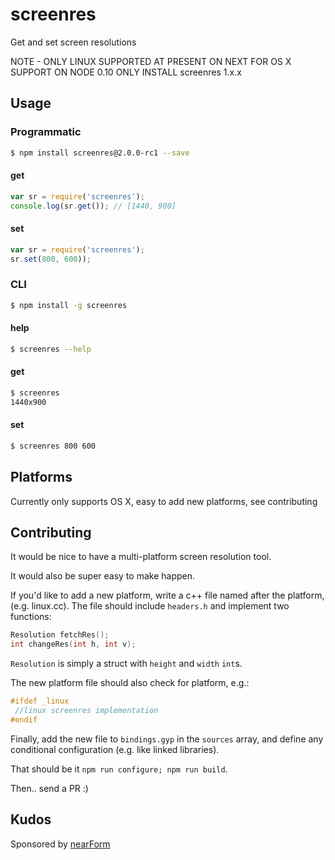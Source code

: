 
# screenres

Get and set screen resolutions

NOTE - ONLY LINUX SUPPORTED AT PRESENT ON NEXT
FOR OS X SUPPORT ON NODE 0.10 ONLY INSTALL screenres 1.x.x

## Usage

### Programmatic

```sh
$ npm install screenres@2.0.0-rc1 --save
```

#### get

```js
var sr = require('screenres');
console.log(sr.get()); // [1440, 900]
```

#### set

```js
var sr = require('screenres');
sr.set(800, 600));
```

### CLI

```sh
$ npm install -g screenres
```

#### help

```sh
$ screenres --help
```

#### get

```sh
$ screenres
1440x900
```


#### set

```sh
$ screenres 800 600
```

## Platforms

Currently only supports OS X, easy to add new platforms, see contributing

## Contributing

It would be nice to have a multi-platform screen resolution tool.

It would also be super easy to make happen.

If you'd like to add a new platform, write a c++ file named after the platform,
(e.g. linux.cc). The file should include `headers.h` and implement two functions:

```c++
Resolution fetchRes();
int changeRes(int h, int v);
```

`Resolution` is simply a struct with `height` and `width` `int`s.

The new platform file should also check for platform, e.g.:

```c++
#ifdef _linux
 //linux screenres implementation
#endif
```

Finally, add the new file to `bindings.gyp` in the `sources` array,
and define any conditional configuration (e.g. like linked libraries).

That should be it `npm run configure; npm run build`. 

Then.. send a PR :)

## Kudos

Sponsored by [nearForm](http://nearform.com)




